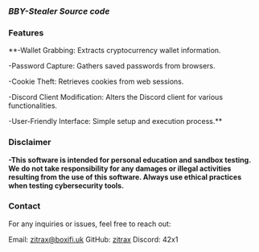 ### _BBY-Stealer Source code_ 

###   **Features**
 
 **-Wallet Grabbing: Extracts cryptocurrency wallet information.

 -Password Capture: Gathers saved passwords from browsers.
 
 -Cookie Theft: Retrieves cookies from web sessions.
 
 -Discord Client Modification: Alters the Discord client for various functionalities.
 
 -User-Friendly Interface: Simple setup and execution process.**

###   **Disclaimer**
**-This software is intended for personal education and sandbox testing. We do not take responsibility for any damages or illegal activities resulting from the use of this software. Always use ethical practices when testing cybersecurity tools.**

### **Contact**
For any inquiries or issues, feel free to reach out:

Email: [zitrax@boxifi.uk](mailto:zitrax@boxifi.uk)
GitHub: [zitrax](https://github.com/zitrax190)
Discord: 42x1
